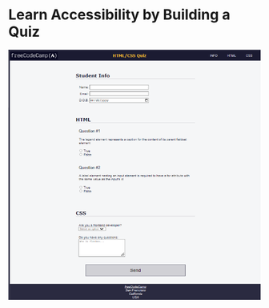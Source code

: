 # Learn Accessibility by Building a Quiz
<div align="center">
  <img src="https://github.com/ibrahimbayburtlu/Web-projects/blob/master/Building%20Quiz/BuildingQuiz.png">
</div>
